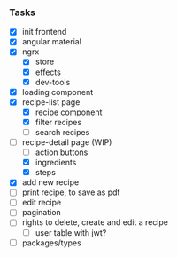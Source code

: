 ### Tasks

- [x] init frontend
- [x] angular material
- [x] ngrx
  - [x] store
  - [x] effects
  - [x] dev-tools
- [x] loading component
- [x] recipe-list page
  - [x] recipe component
  - [x] filter recipes
  - [ ] search recipes
- [ ] recipe-detail page (WIP)
  - [ ] action buttons
  - [x] ingredients
  - [x] steps
- [x] add new recipe
- [ ] print recipe, to save as pdf
- [ ] edit recipe
- [ ] pagination
- [ ] rights to delete, create and edit a recipe
  - [ ] user table with jwt?
- [ ] packages/types
